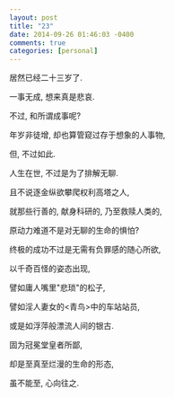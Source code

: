 ```yaml
---
layout: post
title: "23"
date: 2014-09-26 01:46:03 -0400
comments: true
categories: [personal]
---
```

居然已经二十三岁了. 

一事无成, 想来真是悲哀.
<!--more-->
不过, 和所谓成事呢? 

年岁非徒增, 却也算管窥过存于想象的人事物,

但, 不过如此. 

人生在世, 不过是为了排解无聊.

且不说逐金纵欲攀爬权利高塔之人,

就那些行善的, 献身科研的, 乃至救赎人类的,

原动力难道不是对无聊的生命的惧怕?

终极的成功不过是无需有负罪感的随心所欲,

以千奇百怪的姿态出现,

譬如庸人嘴里"悲琐"的松子,

譬如淫人妻女的<青鸟>中的车站站员,

或是如浮萍般漂流人间的银古.

固为冠冕堂皇者所鄙,

却是至真至烂漫的生命的形态,

虽不能至, 心向往之.

